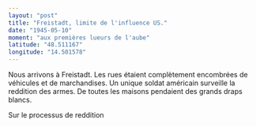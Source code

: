```yaml
---
layout: "post"
title: "Freistadt, limite de l'influence US."
date: "1945-05-10"
moment: "aux premières lueurs de l'aube"
latitude: "48.511167"
longitude: "14.501578"
---
```


Nous arrivons à Freistadt. Les rues étaient complètement encombrées de véhicules et de marchandises. Un unique soldat américain surveille la reddition des armes. De toutes les maisons pendaient des grands draps blancs.


<div class="histoire"></div>

<div class="commentaire">Sur le processus de reddition</div>